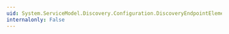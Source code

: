 ```yaml
---
uid: System.ServiceModel.Discovery.Configuration.DiscoveryEndpointElement.InitializeFrom(System.ServiceModel.Description.ServiceEndpoint)
internalonly: False
---
```

